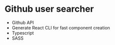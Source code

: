 # Github user searcher

* Github API
* Generate React CLI for fast component creation
* Typescript
* SASS